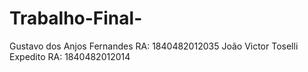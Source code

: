# Trabalho-Final-
Gustavo dos Anjos Fernandes	RA: 1840482012035
João Victor Toselli Expedito	RA: 1840482012014